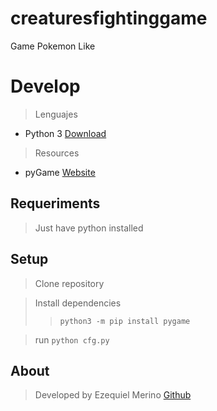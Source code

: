 # creaturesfightinggame
Game Pokemon Like

# Develop
> Lenguajes

* Python 3 [Download](https://www.python.org/downloads/)

> Resources

* pyGame [Website](https://www.pygame.org/news)


## Requeriments

> Just have python installed


## Setup

> Clone repository

> Install dependencies
>>  ```python3 -m pip install pygame```

> run ```python cfg.py```


## About

> Developed by Ezequiel Merino [Github](https://github.com/merinocabreraezequiel)